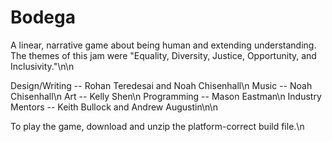 # Bodega

A linear, narrative game about being human and extending understanding. The themes of this jam were "Equality, Diversity, Justice, Opportunity, and Inclusivity."\n\n

Design/Writing -- Rohan Teredesai and Noah Chisenhall\n
Music -- Noah Chisenhall\n
Art -- Kelly Shen\n
Programming -- Mason Eastman\n
Industry Mentors -- Keith Bullock and Andrew Augustin\n\n

To play the game, download and unzip the platform-correct build file.\n
